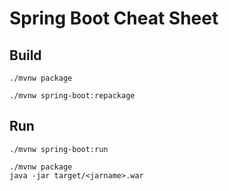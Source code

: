 # Spring Boot Cheat Sheet

## Build
```
./mvnw package
```
```
./mvnw spring-boot:repackage
```

## Run
```
./mvnw spring-boot:run
```
```
./mvnw package
java -jar target/<jarname>.war
```
